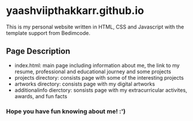 # yaashviipthakkarr.github.io

This is my personal website written in HTML, CSS and Javascript with the template support from Bedimcode.

## Page Description
- index.html: main page including information about me, the link to my resume, professional and educational journey and some projects
- projects directory: consists page with some of the interesting projects
- artworks directory: consists page with my digital artworks
- additionalinfo dierctory: sonsists page with my extracurricular activites, awards, and fun facts

### Hope you have fun knowing about me! :')
